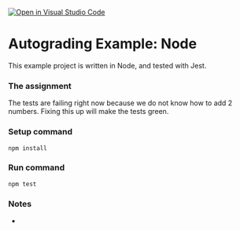 [![Open in Visual Studio Code](https://classroom.github.com/assets/open-in-vscode-c66648af7eb3fe8bc4f294546bfd86ef473780cde1dea487d3c4ff354943c9ae.svg)](https://classroom.github.com/online_ide?assignment_repo_id=9390431&assignment_repo_type=AssignmentRepo)
# Autograding Example: Node
This example project is written in Node, and tested with Jest.

### The assignment
The tests are failing right now because we do not know how to add 2 numbers. Fixing this up will make the tests green.

### Setup command
`npm install`

### Run command
`npm test`

### Notes
- 
